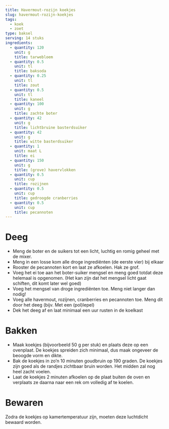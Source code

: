 ```yaml
---
title: Havermout-rozijn koekjes
slug: havermout-rozijn-koekjes
tags: 
  - koek
  - zoet
type: baksel
serving: 14 stuks
ingredients:
  - quantity: 120 
    unit: g
    title: tarwebloem
  - quantity: 0.5
    unit: tl
    title: baksoda
  - quantity: 0.25
    unit: tl
    title: zout
  - quantity: 0.5
    unit: tl
    title: kaneel
  - quantity: 100
    unit: g
    title: zachte boter
  - quantity: 42
    unit: g
    title: lichtbruine basterdsuiker
  - quantity: 42
    unit: g
    title: witte basterdsuiker
  - quantity: 1
    unit: maat L
    title: ei
  - quantity: 150
    unit: g
    title: (grove) havervlokken
  - quantity: 0.5
    unit: cup
    title: rozijnen
  - quantity: 0.5
    unit: cup
    title: gedroogde cranberries
  - quantity: 0.5
    unit: cup
    title: pecannoten
---
```


# Deeg

- Meng de boter en de suikers tot een licht, luchtig en romig geheel met de mixer. 
- Meng in een losse kom alle droge ingrediënten (de eerste vier) bij elkaar
- Rooster de pecannoten kort en laat ze afkoelen. Hak ze grof. 
- Voeg het ei toe aan het boter-suiker mengsel en meng goed totdat deze helemaal is opgenomen. (Het kan zijn dat het mengsel licht gaat schiften, dit komt later wel goed)
- Voeg het mengsel van droge ingrediënten toe. Meng niet langer dan nodig!
- Voeg alle havermout, rozijnen, cranberries en pecannoten toe. Meng dit door het deeg (bijv. Met een (pol)lepel) 
- Dek het deeg af en laat minimaal een uur rusten in de koelkast


# Bakken
- Maak koekjes (bijvoorbeeld 50 g per stuk) en plaats deze op een ovenplaat. De koekjes spreiden zich minimaal, dus maak ongeveer de beoogde vorm en dikte. 
- Bak de koekjes in zo’n 10 minuten goudbruin op 190 graden. De koekjes zijn goed als de randjes zichtbaar bruin worden. Het midden zal nog heel zacht voelen.
- Laat de koekjes 2 minuten afkoelen op de plaat buiten de oven en verplaats ze daarna naar een rek om volledig af te koelen.

# Bewaren

Zodra de koekjes op kamertemperatuur zijn, moeten deze luchtdicht bewaard worden.